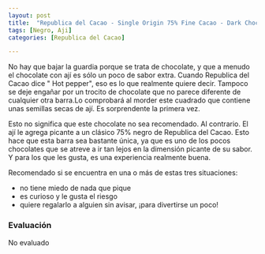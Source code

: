 ```yaml
---
layout: post
title:  "Republica del Cacao - Single Origin 75% Fine Cacao - Dark Chocolate with Hot Peppers"
tags: [Negro, Aji] 
categories: [Republica del Cacao]

---
```

No hay que bajar la guardia porque se trata de chocolate, y que a menudo el chocolate con ají es sólo un poco de sabor extra. Cuando Republica del Cacao dice " Hot pepper", eso es lo que realmente quiere decir.
Tampoco se deje engañar por un trocito de chocolate que no parece diferente de cualquier otra barra.Lo comprobará al morder este cuadrado que contiene unas semillas secas de ají.  Es sorprendente la primera vez.


Esto no significa que este chocolate no sea recomendado. Al contrario. El ají le agrega picante a un clásico 75% negro de Republica del Cacao. Esto hace que esta barra sea bastante única, ya que es uno de los pocos chocolates que se atreve a ir tan lejos en la dimensión picante de su sabor. Y para los que les gusta, es una experiencia realmente buena.

Recomendado si se encuentra en una o más de estas tres situaciones:
- no tiene miedo de nada que pique
- es curioso y le gusta el riesgo
- quiere regalarlo a alguien sin avisar, ¡para divertirse un poco!

### Evaluación

No evaluado